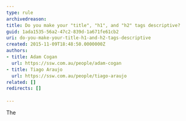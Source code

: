 ```yaml
---
type: rule
archivedreason: 
title: Do you make your "title", "h1", and "h2" tags descriptive?
guid: 1ada1535-56a2-47c2-839d-1a671fe61cb2
uri: do-you-make-your-title-h1-and-h2-tags-descriptive
created: 2015-11-09T18:48:50.0000000Z
authors:
- title: Adam Cogan
  url: https://ssw.com.au/people/adam-cogan
- title: Tiago Araujo
  url: https://ssw.com.au/people/tiago-araujo
related: []
redirects: []

---
```



<p>​​The <b><title></b>, <b><h1></b>, and <b><h2></b> tags need to be descriptive. They should briefly describe the purpose or content of the page. Have a look at the following two images. The first image is a bad example as the title bar and page heading are not very descriptive. The second image is a better example as title bar and page heading are more informative.​</p>
<br><excerpt class='endintro'></excerpt><br>
<dl class="badImage"><dt>
   ​​​<img src="bad-title-headings.png" alt="bad-title-headings.png" /></dt><dd>Figure: Bad Example - non-descriptive title/headings​</dd></dl><dl class="goodImage"><dt> 
      <img src="good-title-headings.png" alt="good-title-headings.png" /> 
   </dt><dd>Figure: Good Example - descriptive title/headings​</dd></dl><p class="ssw15-rteElement-YellowBorderBox">We have a program called 
   <a href="http://codeauditor.com/" target="_blank">SSW Code Auditor​</a> to check for this rule.</p><p class="ssw15-rteElement-YellowBorderBox">We have a program called 
   <a href="https://sswlinkauditor.com/" target="_blank">SSW Link Auditor​</a> to check for this rule.</p>​


